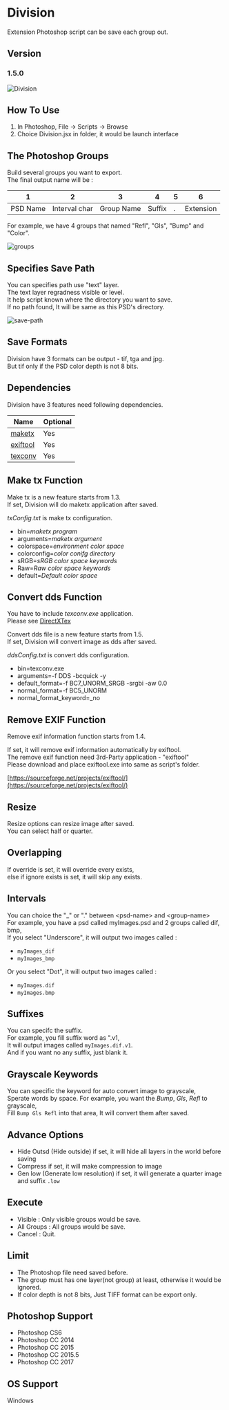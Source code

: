 # Division

Extension Photoshop script can be save each group out.

## Version

### 1.5.0

![Division](./intro.png)

## How To Use

1. In Photoshop, File -> Scripts -> Browse
2. Choice Division.jsx in folder, it would be launch interface

## The Photoshop Groups

Build several groups you want to export.</br>
The final output name will be :  

| 1        | 2             | 3          | 4      | 5   | 6         |
| -------- | ------------- | ---------- | ------ | --- |---------- |
| PSD Name | Interval char | Group Name | Suffix |  .  | Extension |

For example, we have 4 groups that named "Refl", "Gls", "Bump" and "Color".

![groups](./docs/groups.png)

## Specifies Save Path

You can specifies path use "text" layer.  
The text layer regradness visible or level.  
It help script known where the directory you want to save.  
If no path found, It will be same as this PSD's directory.

![save-path](./docs/savepath.png)

## Save Formats

Division have 3 formats can be output - tif, tga and jpg.  
But tif only if the PSD color depth is not 8 bits.

## Dependencies

Division have 3 features need following dependencies.

|   Name                                                | Optional |
| ----------------------------------------------------- | -------- |
| [maketx](https://www.solidangle.com/arnold/)          |   Yes    | 
| [exiftool](https://sourceforge.net/projects/exiftool/)|   Yes    | 
| [texconv](https://github.com/Microsoft/DirectXTex)    |   Yes    |
  
## Make tx Function

Make tx is a new feature starts from 1.3.  
If set, Division will do maketx application after saved.

_txConfig.txt_ is make tx configuration.

+ bin=_maketx program_
+ arguments=_maketx argument_
+ colorspace=_environment color space_
+ colorconfig=_color conifg directory_
+ sRGB=_sRGB color space keywords_
+ Raw=_Raw color space keywords_
+ default=_Default color space_

## Convert dds Function

You have to include _texconv.exe_ application.  
Please see [DirectXTex](https://github.com/Microsoft/DirectXTex)

Convert dds file is a new feature starts from 1.5.  
If set, Division will convert image as dds after saved.

_ddsConfig.txt_ is convert dds configuration.

+ bin=texconv.exe
+ arguments=-f DDS -bcquick -y
+ default_format=-f BC7_UNORM_SRGB -srgbi -aw 0.0
+ normal_format=-f BC5_UNORM
+ normal_format_keyword=_no

## Remove EXIF Function

Remove exif information function starts from 1.4.

If set, it will remove exif information automatically by exiftool.  
The remove exif function need 3rd-Party application - "exiftool"  
Please download and place exiftool.exe into same as script's folder.  

[https://sourceforge.net/projects/exiftool/](https://sourceforge.net/projects/exiftool/)

## Resize

Resize options can resize image after saved.  
You can select half or quarter.

## Overlapping

If override is set, it will override every exists,  
else if ignore exists is set, it will skip any exists.

## Intervals

You can choice the "_" or "." between \<psd-name> and \<group-name>  
For example, you have a psd called myImages.psd and 2 groups called dif, bmp,  
If you select "Underscore", it will output two images called :

+ `myImages_dif`
+ `myImages_bmp`  

Or you select "Dot", it will output two images called : 

+ `myImages.dif`
+ `myImages.bmp`

## Suffixes

You can specifc the suffix.  
For example, you fill suffix word as ".v1,  
It will output images called `myImages.dif.v1`.  
And if you want no any suffix, just blank it.

## Grayscale Keywords

You can specific the keyword for auto convert image to grayscale,  
Sperate words by space. 
For example, you want the _Bump_, _Gls_, _Refl_ to grayscale,  
Fill `Bump Gls Refl` into that area, It will convert them after saved.

## Advance Options

+ Hide Outsd (Hide outside) if set, 
  it will hide all layers in the world before saving
+ Compress if set, it will make compression to image
+ Gen low (Generate low resolution) if set,
  it will generate a quarter image and suffix `.low`

## Execute

+ Visible : Only visible groups would be save.
+ All Groups : All groups would be save.
+ Cancel : Quit.

## Limit

+ The Photoshop file need saved before.
+ The group must has one layer(not group) at least, otherwise it would be ignored.
+ If color depth is not 8 bits, Just TIFF format can be export only.

## Photoshop Support

+ Photoshop CS6
+ Photoshop CC 2014
+ Photoshop CC 2015
+ Photoshop CC 2015.5
+ Photoshop CC 2017

## OS Support

Windows
